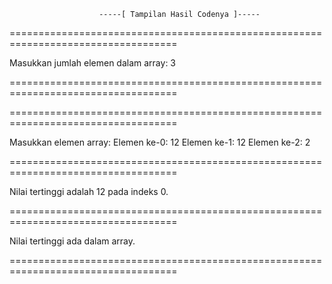                         -----[ Tampilan Hasil Codenya ]-----

===================================================================================

Masukkan jumlah elemen dalam array: 3

===================================================================================

===================================================================================

Masukkan elemen array:
Elemen ke-0: 12
Elemen ke-1: 12
Elemen ke-2: 2

===================================================================================

Nilai tertinggi adalah 12 pada indeks 0.

===================================================================================

Nilai tertinggi ada dalam array.

===================================================================================
